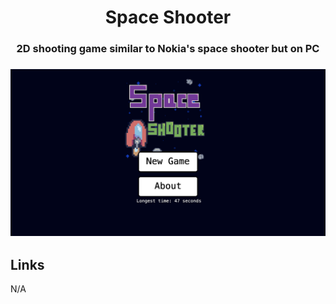 <h1 align="center">Space Shooter</h1>
<h3 align="center">2D shooting game similar to Nokia's space shooter but on PC<h3>

<img alt="Main Menu" src="./assets/showcase/main_menu.png">

## Links
N/A
